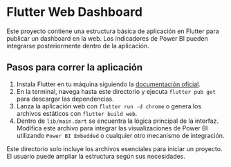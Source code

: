 # Flutter Web Dashboard

Este proyecto contiene una estructura básica de aplicación en Flutter para
publicar un dashboard en la web. Los indicadores de Power BI pueden
integrarse posteriormente dentro de la aplicación.

## Pasos para correr la aplicación

1. Instala Flutter en tu máquina siguiendo la [documentación oficial](https://docs.flutter.dev/get-started/install).
2. En la terminal, navega hasta este directorio y ejecuta `flutter pub get` para
   descargar las dependencias.
3. Lanza la aplicación web con `flutter run -d chrome` o genera los archivos
   estáticos con `flutter build web`.
4. Dentro de `lib/main.dart` se encuentra la lógica principal de la interfaz.
   Modifica este archivo para integrar las visualizaciones de Power BI
   utilizando `Power BI Embedded` o cualquier otro mecanismo de integración.

Este directorio solo incluye los archivos esenciales para iniciar un proyecto.
El usuario puede ampliar la estructura según sus necesidades.
